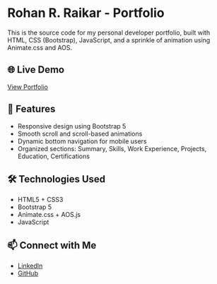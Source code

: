 # Rohan R. Raikar - Portfolio

This is the source code for my personal developer portfolio, built with HTML, CSS (Bootstrap), JavaScript, and a sprinkle of animation using Animate.css and AOS.

## 🌐 Live Demo

[View Portfolio](https://rohan-r-raikar.github.io/Rohan-R-Raikar-Portfolio/)

## 📁 Features

- Responsive design using Bootstrap 5
- Smooth scroll and scroll-based animations
- Dynamic bottom navigation for mobile users
- Organized sections: Summary, Skills, Work Experience, Projects, Education, Certifications

## 🛠️ Technologies Used

- HTML5 + CSS3
- Bootstrap 5
- Animate.css + AOS.js
- JavaScript

## 📫 Connect with Me

- [LinkedIn](https://www.linkedin.com/in/rohan-raikar-ab7919251/)
- [GitHub](https://github.com/Rohan-R-Raikar)
